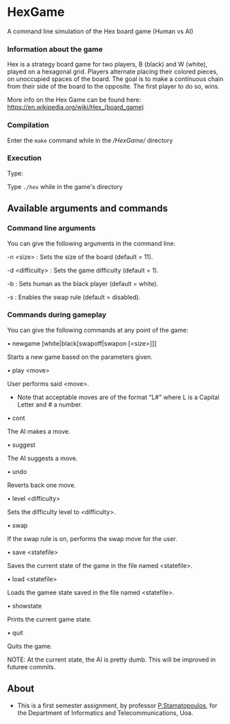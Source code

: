 # HexGame
A command line simulation of the Hex board game (Human vs AI)


### Information about the game

Hex is a strategy board game for two players, B (black) and W (white), played on a hexagonal grid. Players alternate placing their colored pieces, on unoccupied spaces of the board. The goal is to make a continuous chain from their side of the board to the opposite. The first player to do so, wins.

More info on the Hex Game can be found here: https://en.wikipedia.org/wiki/Hex_(board_game)

### Compilation

Enter the ``` make ``` command while in the */HexGame/* directory


### Execution 

Type:

Type ``` ./hex ``` while in the game's directory


## Available arguments and commands

### Command line arguments
You can give the following arguments in the command line:

-n \<size\> : Sets the size of the board (default = 11).

-d \<difficulty\> : Sets the game difficulty (default = 1).

-b : Sets human as the black player (default = white).

-s : Enables the swap rule (default = disabled).



### Commands during gameplay
You can give the following commands at any point of the game:

• newgame  \[white|black\[swapoff|swapon \[\<size>]]]

Starts a new game based on the parameters given.

• play \<move\>

User performs said \<move\>. 
- Note that acceptable moves are of the format "L#" where L is a Capital Letter and # a number.

• cont

The AI makes a move.

• suggest

The AI suggests a move.

• undo

Reverts back one move.

• level \<difficulty\>

Sets the difficulty level to \<difficulty\>.

• swap

If the swap rule is on, performs the swap move for the user.

• save \<statefile\>
  
Saves the current state of the game in the file named \<statefile\>.

• load \<statefile\>
  
Loads the gamee state saved in the file named \<statefile\>.

• showstate

Prints the current game state.

• quit

Quits the game.


NOTE: At the current state, the AI is pretty dumb. This will be improved in futuree commits. 


## About
- This is a first semester assignment, by professor [P.Stamatopoulos](http://cgi.di.uoa.gr/~takis/Welcome.html), for the Department of Informatics and Telecommunications, Uoa.
